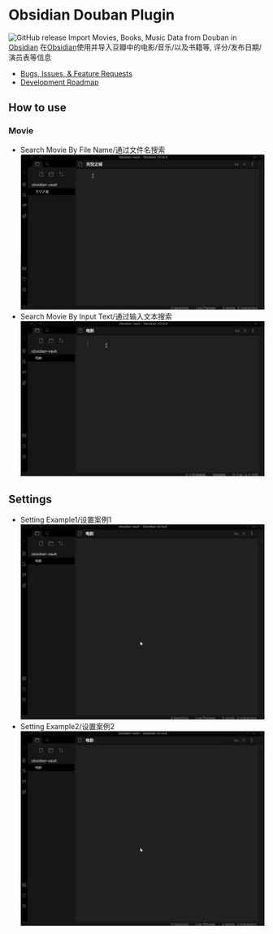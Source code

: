 # Obsidian Douban Plugin
![GitHub release](https://img.shields.io/github/v/release/pyrochlore/obsidian-tracker)
Import Movies, Books, Music Data from Douban in [Obsidian](https://obsidian.md/)
在[Obsidian](https://obsidian.md/)使用并导入豆瓣中的电影/音乐/以及书籍等, 评分/发布日期/演员表等信息
- [Bugs, Issues, & Feature Requests](https://github.com/Wanxp/obsidian-douban/issues)
- [Development Roadmap](https://github.com/users/Wanxp/projects/1)

## How to use
### Movie
- Search Movie By File Name/通过文件名搜索
![Search Movie By File Name](./doc/search_by_file_name.gif)
- Search Movie By Input Text/通过输入文本搜索
![Search Movie By Input Text](./doc/search_by_input.gif)
## Settings
- Setting Example1/设置案例1
![Setting Example1](./doc/setting_en.gif)
- Setting Example2/设置案例2
![Setting Example2](./doc/setting_en.gif)
